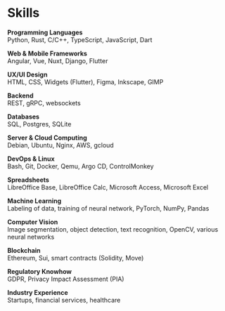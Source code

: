 <!-- markdownlint-disable MD033 -->

# Skills

**Programming Languages**<br/>
Python, Rust, C/C++, TypeScript, JavaScript, Dart

**Web & Mobile Frameworks**<br/>
Angular, Vue, Nuxt, Django, Flutter

**UX/UI Design**<br/>
HTML, CSS, Widgets (Flutter), Figma, Inkscape, GIMP

**Backend**<br/>
REST, gRPC, websockets

**Databases**<br/>
SQL, Postgres, SQLite

**Server & Cloud Computing**<br/>
Debian, Ubuntu, Nginx, AWS, gcloud

**DevOps & Linux**<br/>
Bash, Git, Docker, Qemu, Argo CD, ControlMonkey

**Spreadsheets**<br/>
LibreOffice Base, LibreOffice Calc, Microsoft Access, Microsoft Excel

**Machine Learning**<br/>
Labeling of data, training of neural network, PyTorch, NumPy, Pandas

**Computer Vision**<br/>
Image segmentation, object detection, text recognition, OpenCV, various neural networks

**Blockchain**<br/>
Ethereum, Sui, smart contracts (Solidity, Move)

**Regulatory Knowhow**<br/>
GDPR, Privacy Impact Assessment (PIA)

**Industry Experience**<br/>
Startups, financial services, healthcare
